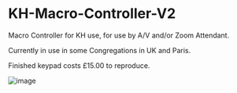 # KH-Macro-Controller-V2
Macro Controller for KH use, for use by A/V and/or Zoom Attendant.

Currently in use in some Congregations in UK and Paris.

Finished keypad costs £15.00 to reproduce.

![image](https://user-images.githubusercontent.com/86476845/169487186-0efa0596-b185-4355-a98a-2eb562a7e9cb.png)
